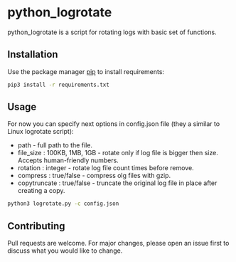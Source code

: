 # python_logrotate

python_logrotate is a script for rotating logs with basic set of functions.

## Installation

Use the package manager [pip](https://pip.pypa.io/en/stable/) to install requirements:

```bash
pip3 install -r requirements.txt
```

## Usage
For now you can specify next options in config.json file (they a similar to Linux logrotate script):
* path - full path to the file.
* file_size : 100KB, 1MB, 1GB - rotate only if log file is bigger then size. Accepts human-friendly numbers.
* rotation : integer - rotate log file count times before remove.
* compress : true/false - compress olg files with gzip.
* copytruncate : true/false - truncate the original log file in place after creating a copy.

```bash
python3 logrotate.py -c config.json
```

## Contributing
Pull requests are welcome. For major changes, please open an issue first to discuss what you would like to change.
